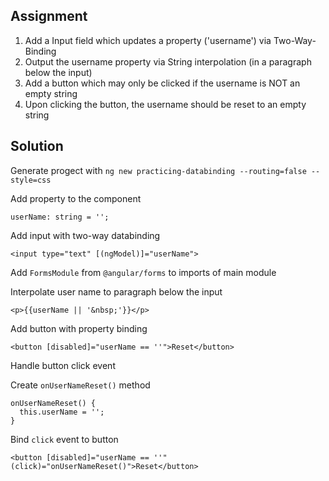 ## Assignment
1. Add a Input field which updates a property ('username') via Two-Way-Binding
2. Output the username property via String interpolation (in a paragraph below the input)
3. Add a button which may only be clicked if the username is NOT an empty string
4. Upon clicking the button, the username should be reset to an empty string

## Solution
Generate progect with `ng new practicing-databinding --routing=false --style=css`

Add property to the component

```
userName: string = '';
```

Add input with two-way databinding

```
<input type="text" [(ngModel)]="userName">
```

Add `FormsModule` from `@angular/forms` to imports of main module

Interpolate user name to paragraph below the input

```
<p>{{userName || '&nbsp;'}}</p>
```

Add button with property binding

```
<button [disabled]="userName == ''">Reset</button>
```

Handle button click event

Create `onUserNameReset()` method

```
onUserNameReset() {
  this.userName = '';
}
```

Bind `click` event to button

```
<button [disabled]="userName == ''" (click)="onUserNameReset()">Reset</button>
```